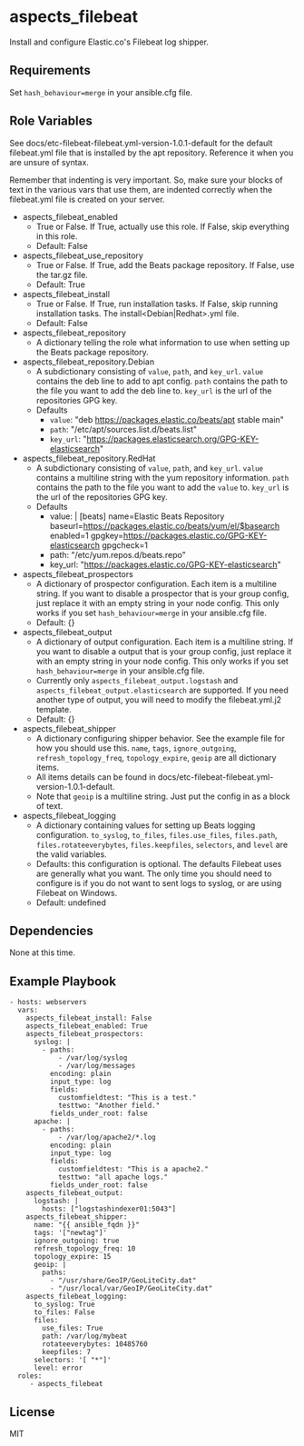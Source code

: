 aspects_filebeat
=========

Install and configure Elastic.co's Filebeat log shipper.

Requirements
------------

Set ```hash_behaviour=merge``` in your ansible.cfg file.

Role Variables
--------------

See docs/etc-filebeat-filebeat.yml-version-1.0.1-default for the default filebeat.yml file that is installed by the apt repository. Reference it when you are unsure of syntax.

Remember that indenting is very important. So, make sure your blocks of text in the various vars that use them, are indented correctly when the filebeat.yml file is created on your server.

* aspects_filebeat_enabled
  * True or False. If True, actually use this role. If False, skip everything in this role.
  * Default: False
* aspects_filebeat_use_repository
  * True or False. If True, add the Beats package repository. If False, use the tar.gz file.
  * Default: True
* aspects_filebeat_install
  * True or False. If True, run installation tasks. If False, skip running installation tasks. The install<Debian|Redhat>.yml file.
  * Default: False
* aspects_filebeat_repository
  * A dictionary telling the role what information to use when setting up the Beats package repository.
* aspects_filebeat_repository.Debian
  * A subdictionary consisting of ```value```, ```path```, and ```key_url```. ```value``` contains the deb line to add to apt config. ```path``` contains the path to the file you want to add the deb line to. ```key_url``` is  the url of the repositories GPG key.
  * Defaults
    * ```value```: "deb https://packages.elastic.co/beats/apt stable main"
    * ```path```: "/etc/apt/sources.list.d/beats.list"
    * ```key_url```: "https://packages.elasticsearch.org/GPG-KEY-elasticsearch"
* aspects_filebeat_repository.RedHat
  * A subdictionary consisting of ```value```, ```path```, and ```key_url```. ```value``` contains a multiline string with the yum repository information. ```path``` contains the path to the file you want to add the ```value``` to. ```key_url``` is  the url of the repositories GPG key.
  * Defaults
    * value: |
      [beats]
      name=Elastic Beats Repository
      baseurl=https://packages.elastic.co/beats/yum/el/$basearch
      enabled=1
      gpgkey=https://packages.elastic.co/GPG-KEY-elasticsearch
      gpgcheck=1
    * path: "/etc/yum.repos.d/beats.repo"
    * key_url: "https://packages.elastic.co/GPG-KEY-elasticsearch"
* aspects_filebeat_prospectors
  * A dictionary of prospector configuration. Each item is a multiline string. If you want to disable a prospector that is your group config, just replace it with an empty string in your node config. This only works if you set ```hash_behaviour=merge``` in your ansible.cfg file.
  * Default: {}
* aspects_filebeat_output
  * A dictionary of output configuration. Each item is a multiline string. If you want to disable a output that is your group config, just replace it with an empty string in your node config. This only works if you set ```hash_behaviour=merge``` in your ansible.cfg file.
  * Currently only ```aspects_filebeat_output.logstash``` and ```aspects_filebeat_output.elasticsearch``` are supported. If you need another type of output, you will need to modify the filebeat.yml.j2 template.
  * Default: {}
* aspects_filebeat_shipper
  * A dictionary configuring shipper behavior. See the example file for how you should use this. ```name```, ```tags```, ```ignore_outgoing```, ```refresh_topology_freq```, ```topology_expire```, ```geoip``` are all dictionary items. 
  * All items details can be found in docs/etc-filebeat-filebeat.yml-version-1.0.1-default. 
  * Note that ```geoip``` is a multiline string. Just put the config in as a block of text.
* aspects_filebeat_logging
  * A dictionary containing values for setting up Beats logging configuration. ```to_syslog```, ```to_files```, ```files.use_files```, ```files.path```, ```files.rotateeverybytes```, ```files.keepfiles```, ```selectors```, and ```level``` are the valid variables.
  * Defaults: this configuration is optional. The defaults Filebeat uses are generally what you want. The only time you should need to configure is if you do not want to sent logs to syslog, or are using Filebeat on Windows.
  * Default: undefined

Dependencies
------------

None at this time.

Example Playbook
----------------

    - hosts: webservers
      vars: 
        aspects_filebeat_install: False
        aspects_filebeat_enabled: True
        aspects_filebeat_prospectors:
          syslog: |
            - paths:
                - /var/log/syslog
                - /var/log/messages
              encoding: plain
              input_type: log
              fields:
                customfieldtest: "This is a test."
                testtwo: "Another field."
              fields_under_root: false
          apache: |
            - paths:
                - /var/log/apache2/*.log
              encoding: plain
              input_type: log
              fields:
                customfieldtest: "This is a apache2."
                testtwo: "all apache logs."
              fields_under_root: false
        aspects_filebeat_output:
          logstash: |
            hosts: ["logstashindexer01:5043"]
        aspects_filebeat_shipper:
          name: "{{ ansible_fqdn }}"
          tags: '["newtag"]'
          ignore_outgoing: true
          refresh_topology_freq: 10
          topology_expire: 15
          geoip: |
            paths:
              - "/usr/share/GeoIP/GeoLiteCity.dat"
              - "/usr/local/var/GeoIP/GeoLiteCity.dat"
        aspects_filebeat_logging:
          to_syslog: True
          to_files: False
          files:
            use_files: True
            path: /var/log/mybeat
            rotateeverybytes: 10485760
            keepfiles: 7
          selectors: '[ "*"]'
          level: error
      roles:
         - aspects_filebeat

License
-------

MIT
